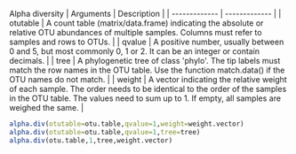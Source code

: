 Alpha diversity
| Arguments | Description |
| ------------- | ------------- |
| otutable | A count table (matrix/data.frame) indicating the absolute or relative OTU abundances of multiple samples. Columns must refer to samples and rows to OTUs. |
| qvalue | A positive number, usually between 0 and 5, but most commonly 0, 1 or 2. It can be an integer or contain decimals. |
| tree | A phylogenetic tree of class 'phylo'. The tip labels must match the row names in the OTU table. Use the function match.data() if the OTU names do not match. |
| weight | A vector indicating the relative weight of each sample. The order needs to be identical to the order of the samples in the OTU table. The values need to sum up to 1. If empty, all samples are weighed the same.  |

````R
alpha.div(otutable=otu.table,qvalue=1,weight=weight.vector)
alpha.div(otutable=otu.table,qvalue=1,tree=tree)
alpha.div(otu.table,1,tree,weight.vector)
````
